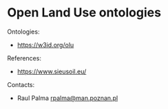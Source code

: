 Open Land Use ontologies
==============================


Ontologies:
* https://w3id.org/olu 

References:
* https://www.sieusoil.eu/

Contacts: 
* Raul Palma <rpalma@man.poznan.pl>
